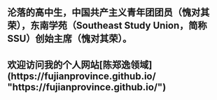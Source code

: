 <h2>沦落的高中生，中国共产主义青年团团员（愧对其荣），东南学苑（Southeast Study Union，简称SSU）创始主席（愧对其荣）。</h2>
<h2>欢迎访问我的个人网站[陈郑逸领域](https://fujianprovince.github.io/ "https://fujianprovince.github.io/")</h2>
